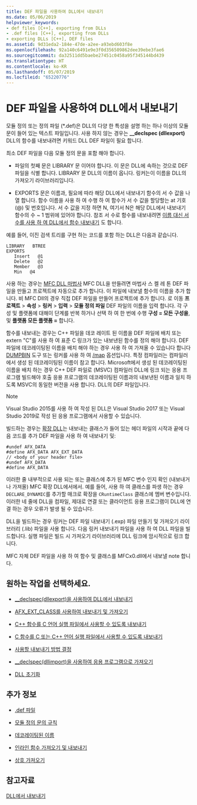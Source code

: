 ```yaml
---
title: DEF 파일을 사용하여 DLL에서 내보내기
ms.date: 05/06/2019
helpviewer_keywords:
- def files [C++], exporting from DLLs
- .def files [C++], exporting from DLLs
- exporting DLLs [C++], DEF files
ms.assetid: 9d31eda2-184e-47de-a2ee-a93ebd603f8e
ms.openlocfilehash: 92a140c6491e9e3f0d356509862dee39ebe3fae6
ms.sourcegitcommit: da32511dd5baebe27451c0458a95f345144bd439
ms.translationtype: HT
ms.contentlocale: ko-KR
ms.lasthandoff: 05/07/2019
ms.locfileid: "65220776"
---
```

# <a name="exporting-from-a-dll-using-def-files"></a>DEF 파일을 사용하여 DLL에서 내보내기

모듈 정의 또는 정의 파일 (*.def)은 DLL의 다양 한 특성을 설명 하는 하나 이상의 모듈 문이 들어 있는 텍스트 파일입니다. 사용 하지 않는 경우는 **__declspec (dllexport)** DLL의 함수를 내보내려면 키워드 DLL DEF 파일이 필요 합니다.

최소 DEF 파일을 다음 모듈 정의 문을 포함 해야 합니다.

- 파일의 첫째 문은 LIBRARY 문 이어야 합니다. 이 문은 DLL에 속하는 것으로 DEF 파일을 식별 합니다. LIBRARY 문 DLL의 이름이 옵니다. 링커는이 이름을 DLL의 가져오기 라이브러리입니다.

- EXPORTS 문은 이름과, 필요에 따라 해당 DLL에서 내보내기 함수의 서 수 값을 나열 합니다. 함수 이름을 사용 하 여 수행 하 여 함수가 서 수 값을 할당할는 at 기호 (@) 및 번호입니다. 서 수 값을 지정 하면 N, 여기서 N은 해당 DLL에서 내보내기 함수의 수 ~ 1 범위에 있어야 합니다. 참조 서 수로 함수를 내보내려면 [이름 대신 서 수를 사용 하 여 DLL에서 함수 내보내기](exporting-functions-from-a-dll-by-ordinal-rather-than-by-name.md) 도 합니다.

예를 들어, 이진 검색 트리를 구현 하는 코드를 포함 하는 DLL은 다음과 같습니다.

```
LIBRARY   BTREE
EXPORTS
   Insert   @1
   Delete   @2
   Member   @3
   Min   @4
```

사용 하는 경우는 [MFC DLL 마법사](../mfc/reference/mfc-dll-wizard.md) MFC DLL을 만들려면 마법사 스 켈 레 톤 DEF 파일을 만들고 프로젝트에 자동으로 추가 합니다. 이 파일에 내보낼 함수의 이름을 추가 합니다. 비 MFC Dll의 경우 직접 DEF 파일을 만들어 프로젝트에 추가 합니다. 로 이동 **프로젝트** > **속성** > **링커** > **입력**  >  **모듈 정의 파일** DEF 파일의 이름을 입력 합니다. 각 구성 및 플랫폼에 대해이 단계를 반복 하거나 선택 하 여 한 번에 수행 **구성 = 모든 구성을**, 및 **플랫폼 모든 플랫폼 =** 합니다.

함수를 내보내는 경우는 C++ 파일을 데코 레이트 된 이름을 DEF 파일에 배치 또는 extern "C"를 사용 하 여 표준 C 링크가 있는 내보낸된 함수를 정의 해야 합니다. DEF 파일에 데코레이팅된 이름을 배치 해야 하는 경우 사용 하 여 가져올 수 있습니다 합니다 [DUMPBIN](../build/reference/dumpbin-reference.md) 도구 또는 링커를 사용 하 여 [/map](../build/reference/map-generate-mapfile.md) 옵션입니다. 특정 컴파일러는 컴파일러에서 생성 된 데코레이팅된 이름이 참고 합니다. Microsoft에서 생성 된 데코레이팅된 이름을 배치 하는 경우 C++ DEF 파일로 (MSVC) 컴파일러 DLL에 링크 되는 응용 프로그램 빌드해야 호출 응용 프로그램의 데코레이팅된 이름과의 내보낸된 이름과 일치 하도록 MSVC의 동일한 버전을 사용 합니다. DLL의 DEF 파일입니다. 

> [!NOTE]
> Visual Studio 2015를 사용 하 여 작성 된 DLL은 Visual Studio 2017 또는 Visual Studio 2019로 작성 된 응용 프로그램에서 사용할 수 있습니다.

빌드하는 경우는 [확장 DLL](../build/extension-dlls-overview.md)는 내보내는 클래스가 들어 있는 헤더 파일의 시작과 끝에 다음 코드를 추가 DEF 파일을 사용 하 여 내보내기 및:

```
#undef AFX_DATA
#define AFX_DATA AFX_EXT_DATA
// <body of your header file>
#undef AFX_DATA
#define AFX_DATA
```

이러한 줄 내부적으로 사용 되는 또는 클래스에 추가 된 MFC 변수 인지 확인 (내보내거나 가져올) MFC 확장 DLL에서에서. 예를 들어, 사용 하 여 클래스를 파생 하는 경우 `DECLARE_DYNAMIC`를 추가할 매크로 확장을 `CRuntimeClass` 클래스에 멤버 변수입니다. 이러한 네 줄에 DLL을 컴파일, 제대로 연결 또는 클라이언트 응용 프로그램이 DLL에 연결 하는 경우 오류가 발생 될 수 있습니다.

DLL을 빌드하는 경우 링커는 DEF 파일 내보내기 (.exp) 파일 만들기 및 가져오기 라이브러리 (.lib) 파일을 사용 합니다. 다음 링커 내보내기 파일을 사용 하 여 DLL 파일을 빌드합니다. 실행 파일은 빌드 시 가져오기 라이브러리에 DLL 링크에 암시적으로 링크 합니다.

MFC 자체 DEF 파일을 사용 하 여 함수 및 클래스를 MFCx0.dll에서 내보낼 note 합니다.

## <a name="what-do-you-want-to-do"></a>원하는 작업을 선택하세요.

- [__declspec(dllexport)을 사용하여 DLL에서 내보내기](exporting-from-a-dll-using-declspec-dllexport.md)

- [AFX_EXT_CLASS를 사용하여 내보내기 및 가져오기](exporting-and-importing-using-afx-ext-class.md)

- [C++ 함수를 C 언어 실행 파일에서 사용할 수 있도록 내보내기](exporting-cpp-functions-for-use-in-c-language-executables.md)

- [C 함수를 C 또는 C++ 언어 실행 파일에서 사용할 수 있도록 내보내기](exporting-c-functions-for-use-in-c-or-cpp-language-executables.md)

- [사용할 내보내기 방법 결정](determining-which-exporting-method-to-use.md)

- [__declspec(dllimport)을 사용하여 응용 프로그램으로 가져오기](importing-into-an-application-using-declspec-dllimport.md)

- [DLL 초기화](run-time-library-behavior.md#initializing-a-dll)

## <a name="what-do-you-want-to-know-more-about"></a>추가 정보

- [.def 파일](reference/module-definition-dot-def-files.md)

- [모듈 정의 문의 규칙](reference/rules-for-module-definition-statements.md)

- [데코레이팅된 이름](reference/decorated-names.md)

- [인라인 함수 가져오기 및 내보내기](importing-and-exporting-inline-functions.md)

- [상호 가져오기](mutual-imports.md)

## <a name="see-also"></a>참고자료

[DLL에서 내보내기](exporting-from-a-dll.md)
